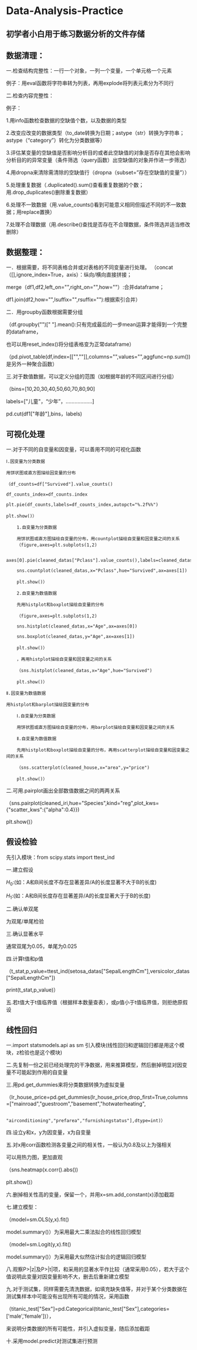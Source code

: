# Data-Analysis-Practice
## 初学者小白用于练习数据分析的文件存储
## 数据清理：

一.检查结构完整性：一行一个对象，一列一个变量，一个单元格一个元素

例子：用eval函数将字符串转为列表，再用explode将列表元素分为不同行

二.检查内容完整性：

例子：

1.用info函数检查数据的空缺值个数，以及数据的类型

2.改变应改变的数据类型（to_date转换为日期；astype（str）转换为字符串；astype（“category”）转化为分类数据等）

3.评估某变量的空缺值是否影响分析目的或者此空缺值的对象是否存在其他会影响分析目的的异常变量（条件筛选（query函数）出空缺值的对象并作进一步筛选）

4.用dropna来清除需清除的空缺值行（dropna（subset=”存在空缺值的变量”））

5.处理重复数据（.duplicated().sum()查看重复数据的个数；用.drop_duplicates()删除重复数据）

6.处理不一致数据（用.value_counts()看到可能意义相同但描述不同的不一致数据；用replace置换）

7.处理不合理数据（用.describe()查找是否存在不合理数据，条件筛选并适当修改删除）
  
## 数据整理：

一．根据需要，将不同表格合并或对表格的不同变量进行处理。
（concat（[],ignore_index=True，axis）：纵向/横向直接拼接；

merge（df1,df2,left_on="",right_on="",how=""）:合并dataframe；

df1.join(df2,how="",lsuffix="",rsuffix=""):根据索引合并）

二．用groupby函数根据需要分组

（df.groupby("")["  "].mean():只有完成最后的一步mean运算才能得到一个完整的dataframe，

也可以用reset_index()将分组表格变为正常dataframe）

（pd.pivot_table(df,index=[["",""]],columns="",values="",aggfunc=np.sum())是另外一种聚合函数）

三.对于数值数据，可以定义分组的范围（如根据年龄的不同区间进行分组）

（bins=[10,20,30,40,50,60,70,80,90]

labels=["儿童"，“少年”，………………]

pd.cut(df1["年龄"],bins，labels)

## 可视化处理

一.对于不同的自变量和因变量，可以善用不同的可视化函数

    Ⅰ.因变量为分类数据
    
    用饼状图或直方图描绘因变量的分布
    
    （df_counts=df["Survived"].value_counts()
    
    df_counts_index=df_counts.index
    
    plt.pie(df_counts,labels=df_counts_index,autopct="%.2f%%")
    
    plt.show()）
    
        1.自变量为分类数据
        
        用饼状图或直方图描绘自变量的分布，用countplot描绘自变量和因变量之间的关系
        （figure,axes=plt.subplots(1,2)
        
        axes[0].pie(cleaned_datas["Pclass"].value_counts(),labels=cleaned_datas["Pclass"].value_counts().index,autopct="%.2f%%")
        
        sns.countplot(cleaned_datas,x="Pclass",hue="Survived",ax=axes[1])
        
        plt.show()）
        
        2.自变量为数值数据
        
        先用histplot和boxplot描绘自变量的分布
       
        （figure,axes=plt.subplots(1,2)
        
        sns.histplot(cleaned_datas,x="Age",ax=axes[0])
        
        sns.boxplot(cleaned_datas,y="Age",ax=axes[1])
        
        plt.show()）
        
        ，再用histplot描绘自变量和因变量之间的关系
        
        （sns.histplot(cleaned_datas,x="Age",hue="Survived")
        
        plt.show()）
        
    Ⅱ.因变量为数值数据
    
    用histplot和barplot描绘因变量的分布
    
        Ⅰ.自变量为分类数据
        
        用饼状图或直方图描绘自变量的分布，用barplot描绘自变量和因变量之间的关系
        
        Ⅱ.自变量为数值数据
        
        先用histplot和boxplot描绘自变量的分布，再用scatterplot描绘自变量和因变量之间的关系
        
        （sns.scatterplot(cleaned_house,x="area",y="price")
        
        plt.show()）
        
二.可用.pairplot画出全部数值数据之间的两两关系

（sns.pairplot(cleaned_iri,hue="Species",kind="reg",plot_kws={"scatter_kws":{"alpha":0.4}})

plt.show()）

## 假设检验

先引入模块：from scipy.stats import ttest_ind 

一.建立假设

$H_0$:(如：A和B间长度不存在显著差异/A的长度显著不大于B的长度)

$H_1$:(如：A和B间长度存在显著差异/A的长度显著大于于B的长度)

二.确认单双尾

为双尾/单尾检验

三.确认显著水平

通常双尾为0.05，单尾为0.025

四.计算t值和p值

（t_stat,p_value=ttest_ind(setosa_datas["SepalLengthCm"],versicolor_datas["SepalLengthCm"])

print(t_stat,p_value)）

五.若t值大于t值临界值（根据样本数量查表），或p值小于t值临界值，则拒绝原假设

## 线性回归

一.import statsmodels.api as sm 引入模块(线性回归和逻辑回归都是用这个模块，z检验也是这个模块)

二.先复制一份之前已经处理完的干净数据，用来推算模型，然后删掉明显对因变量不可能起到作用的自变量

三.用pd.get_dummies来将分类数据转换为虚拟变量

（lr_house_price=pd.get_dummies(lr_house_price,drop_first=True,columns=["mainroad","guestroom","basement","hotwaterheating",

                                                       "airconditioning","prefarea","furnishingstatus"],dtype=int)）

四.设立y和x，y为因变量，x为自变量

五.对x用corr函数检测各变量之间的相关性，一般认为0.8及以上为强相关

可以用热力图，更加直观

（sns.heatmap(x.corr().abs())

plt.show()）

六.删掉相关性高的变量，保留一个，并用x=sm.add_constant(x)添加截距

七.建立模型：

（model=sm.OLS(y,x).fit()

model.summary()）为采用最大二乘法拟合的线性回归模型

（model=sm.Logit(y,x).fit()

model.summary()）为采用最大似然估计拟合的逻辑回归模型

八.观察P>|z|及P>|t|项，和采用的显著水平作比较（通常采用0.05），若大于这个值说明此变量对因变量影响不大，删去后重新建立模型

九.对于测试集，同样需要先清洗数据，如填充缺失值等，并对于某个分类数据在测试集样本中可能没有出现所有可能的情况，采用函数

（titanic_test["Sex"]=pd.Categorical(titanic_test["Sex"],categories=['male','female'])），

来说明分类数据的所有可能性，并引入虚拟变量，随后添加截距

十.采用model.predict对测试集进行预测


